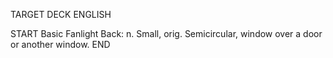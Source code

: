 TARGET DECK
ENGLISH

START
Basic
Fanlight
Back: n. Small, orig. Semicircular, window over a door or another window.
END
